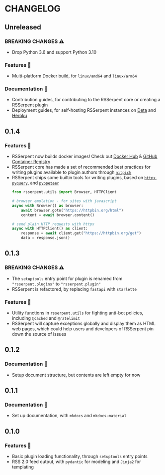 # CHANGELOG

## Unreleased

### BREAKING CHANGES ⚠️

- Drop Python 3.6 and support Python 3.10

### Features 🎉

- Multi-platform Docker build, for `linux/amd64` and `linux/arm64`

### Documentation 📖

- Contribution guides, for contributing to the RSSerpent core or creating a RSSerpent plugin
- Deployment guides, for self-hosting RSSerpent instances on [Deta](https://www.deta.sh/) and [Heroku](https://www.heroku.com/)

## 0.1.4

### Features 🎉

- RSSerpent now builds docker images! Check out [Docker Hub](https://hub.docker.com/r/queensferry/rsserpent/) & [GitHub Container Registry](https://github.com/RSSerpent/RSSerpent/pkgs/container/rsserpent)
- RSSerpent core has made a set of recommended best practices for writing plugins available to plugin authors through [`nitpick`](https://github.com/andreoliwa/nitpick)
- RSSerpent ships some builtin tools for writing plugins, based on [`httpx`](https://github.com/encode/httpx), [`pyquery`](https://github.com/gawel/pyquery), and [`pyppeteer`](https://github.com/pyppeteer/pyppeteer)
    ```python
    from rsserpent.utils import Browser, HTTPClient

    # browser emulation - for sites with javascript
    async with Browser() as browser:
        await browser.goto("https://httpbin.org/html")
        content = await browser.content()

    # send plain HTTP requests with httpx
    async with HTTPClient() as client:
        response = await client.get("https://httpbin.org/get")
        data = response.json()
    ```

## 0.1.3

### BREAKING CHANGES ⚠️

- The `setuptools` entry point for plugin is renamed from `"rsserpent.plugins"` to `"rsserpent.plugin"`
- RSSerpent is refactored, by replacing `fastapi` with `starlette`

### Features 🎉

- Utility functions in `rsserpent.utils` for fighting anti-bot policies, including `@cached` and `@ratelimit`
- RSSerpent will capture exceptions globally and display them as HTML web pages, which could help users and developers of RSSerpent pin down the source of issues

## 0.1.2

### Documentation 📖

- Setup document structure, but contents are left empty for now

## 0.1.1

### Documentation 📖

- Set up documentation, with `mkdocs` and `mkdocs-material`

## 0.1.0

### Features 🎉

- Basic plugin loading functionality, through `setuptools` entry points
- RSS 2.0 feed output, with `pydantic` for modeling and `Jinja2` for templating

